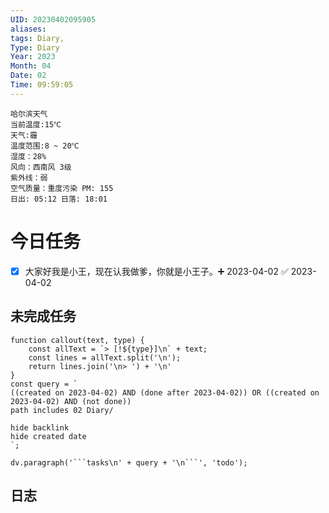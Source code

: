 ```yaml
---
UID: 20230402095905
aliases: 
tags: Diary,
Type: Diary
Year: 2023
Month: 04
Date: 02
Time: 09:59:05
---
```

```
哈尔滨天气
当前温度:15℃
天气:霾
温度范围:8 ~ 20℃
湿度：28%
风向：西南风 3级
紫外线：弱
空气质量：重度污染 PM: 155
日出: 05:12 日落: 18:01
```

# 今日任务
- [x] 大家好我是小王，现在认我做爹，你就是小王子。➕ 2023-04-02 ✅ 2023-04-02

## 未完成任务
```dataviewjs
function callout(text, type) {
    const allText = `> [!${type}]\n` + text;
    const lines = allText.split('\n');
    return lines.join('\n> ') + '\n'
}
const query = `
((created on 2023-04-02) AND (done after 2023-04-02)) OR ((created on 2023-04-02) AND (not done))
path includes 02 Diary/

hide backlink
hide created date
`;

dv.paragraph('```tasks\n' + query + '\n```', 'todo');
```
## 日志
